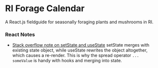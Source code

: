 # RI Forage Calendar
A React.js fieldguide for seasonally foraging plants and mushrooms in RI.

### React Notes
* [Stack overflow note on setState and useState](https://stackoverflow.com/questions/53574614/multiple-calls-to-state-updater-from-usestate-in-component-causes-multiple-re-re)
setState merges with existing state object, while useState rewrites the object altogether, which causes a re-render. This is why the spread operator `... someValue` is handy with hooks and merging into state.
